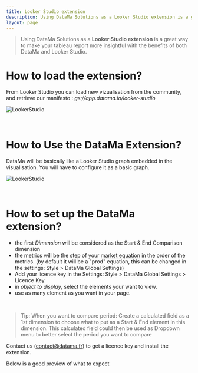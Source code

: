 ```yaml
---
title: Looker Studio extension
description: Using DataMa Solutions as a Looker Studio extension is a great way to make your tableau report more insightful with the benefits of both DataMa and Looker Studio.
layout: page
---
```



> Using DataMa Solutions as a **Looker Studio extension** is a great way to make your tableau report more insightful with the benefits of both DataMa and Looker Studio.

# <b>How to load the extension?</b>


From Looker Studio you can load new vizualisation from the community, and retrieve our manifesto : <i>gs://app.datama.io/looker-studio</i>

![LookerStudio]({{site.url}}/{{site.baseurl}}/core_app/new/integration/images/LookerStudio_loadindExtension.gif)

<br>

# <b>How to Use the DataMa Extension?</b>

DataMa will be basically like a Looker Studio graph embedded in the visualisation. You will have to configure it as a basic graph. 

![LookerStudio]({{site.url}}/{{site.baseurl}}/core_app/new/integration/images/lookerStudio_extension.gif)

<br>

# <b>How to set up the DataMa extension?</b>

- the first <i>Dimension</i> will be considered as the Start & End Comparison dimension
- the metrics will be the step of your [market equation]({{site.url}}/{{site.baseurl}}/core_app/new/interface/subheader/metrics_relation.html) in the order of the metrics. (by default it will be a "prod" equation, this can be changed in the settings: Style > DataMa Global Settings)
- Add your licence key in the Settings: Style > DataMa Global Settings > Licence Key
- in <i>object to display</i>, select the elements your want to view. 
- use as many element as you want in your page. 

<br>

> Tip: When you want to compare period: Create a calculated field as a 1st dimension to choose what to put as a Start & End element in this dimension. This calculated field could then be used as Dropdown menu to better select the period you want to compare

Contact us (contact@datama.fr) to get a licence key and install the extension.

Below is a good preview of what to expect


